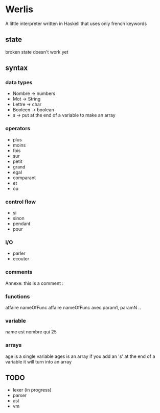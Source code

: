 # Werlis
A little interpreter written in Haskell that uses only french keywords
## state
broken state doesn't work yet
## syntax
### data types
- Nombre -> numbers
- Mot -> String
- Lettre -> char
- Booleen -> boolean
- s -> put at the end of a variable to make an array
### operators
- plus
- moins
- fois
- sur
- petit
- grand
- egal
- comparant
- et
- ou
### control flow
- si
- sinon
- pendant
- pour
### I/O
- parler
- ecouter
### comments
Annexe: this is a comment :
### functions
affaire nameOfFunc 
affaire nameOfFunc avec param1, paramN ..
### variable
name est nombre qui 25
### arrays
age is a single variable
ages is an array
if you add an 's' at the end of a variable it will turn into an array
## TODO
- lexer (in progress)
- parser
- ast
- vm
